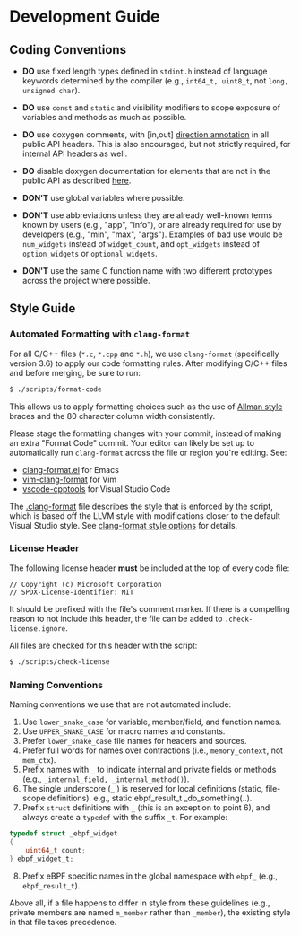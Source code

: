 Development Guide
=================

Coding Conventions
------------------

* **DO** use fixed length types defined in `stdint.h` instead
  of language keywords determined by the compiler (e.g., `int64_t, uint8_t`, not
  `long, unsigned char`).

* **DO** use `const` and `static` and visibility modifiers to scope exposure of
   variables and methods as much as possible.

* **DO** use doxygen comments, with \[in,out\]
  [direction annotation](http://www.doxygen.nl/manual/commands.html#cmdparam) in all public API
  headers. This is also encouraged, but not strictly required, for internal API
  headers as well.

* **DO** disable doxygen documentation for elements that are not in the public
  API as described [here](./refman/doxygen-howto.md#disable-doxygen).

* **DON'T** use global variables where possible.

* **DON'T** use abbreviations unless they are already well-known terms known by
  users (e.g., "app", "info"), or are already required for use by developers (e.g.,
  "min", "max", "args").  Examples of bad use would be `num_widgets` instead of
  `widget_count`, and `opt_widgets` instead of `option_widgets` or `optional_widgets`.

* **DON'T** use the same C function name with two different prototypes across
  the project where possible.

Style Guide
-----------

### Automated Formatting with `clang-format`

For all C/C++ files (`*.c`, `*.cpp` and `*.h`), we use `clang-format` (specifically
version 3.6) to apply our code formatting rules. After modifying C/C++ files and
before merging, be sure to run:

```sh
$ ./scripts/format-code
```

This allows us to apply formatting choices such as the use of [Allman style](
http://en.wikipedia.org/wiki/Indent_style#Allman_style) braces and the 80
character column width consistently.

Please stage the formatting changes with your commit, instead of making an extra
"Format Code" commit. Your editor can likely be set up to automatically run
`clang-format` across the file or region you're editing. See:

- [clang-format.el](https://github.com/llvm-mirror/clang/blob/master/tools/clang-format/clang-format.el) for Emacs
- [vim-clang-format](https://github.com/rhysd/vim-clang-format) for Vim
- [vscode-cpptools](https://marketplace.visualstudio.com/items?itemName=ms-vscode.cpptools)
  for Visual Studio Code

The [.clang-format](../.clang-format) file describes the style that is enforced
by the script, which is based off the LLVM style with modifications closer to
the default Visual Studio style. See [clang-format style options](
http://releases.llvm.org/3.6.0/tools/clang/docs/ClangFormatStyleOptions.html)
for details.

### License Header

The following license header **must** be included at the top of every code file:

```
// Copyright (c) Microsoft Corporation
// SPDX-License-Identifier: MIT
```

It should be prefixed with the file's comment marker. If there is a compelling
reason to not include this header, the file can be added to
`.check-license.ignore`.

All files are checked for this header with the script:

```sh
$ ./scripts/check-license
```

### Naming Conventions

Naming conventions we use that are not automated include:

1. Use `lower_snake_case` for variable, member/field, and function names.
2. Use `UPPER_SNAKE_CASE` for macro names and constants.
3. Prefer `lower_snake_case` file names for headers and sources.
4. Prefer full words for names over contractions (i.e., `memory_context`, not
   `mem_ctx`).
5. Prefix names with `_` to indicate internal and private fields or methods
   (e.g., `_internal_field, _internal_method()`).
6. The single underscore (`_` ) is reserved for local definitions (static,
   file-scope definitions).
   e.g., static ebpf_result_t _do_something(..).
7. Prefix `struct` definitions with `_` (this is an exception to point 6), and always create a `typedef` with the
   suffix `_t`.  For example:
```c
typedef struct _ebpf_widget
{
    uint64_t count;
} ebpf_widget_t;
```
8. Prefix eBPF specific names in the global namespace with `ebpf_` (e.g., `ebpf_result_t`).

Above all, if a file happens to differ in style from these guidelines (e.g.,
private members are named `m_member` rather than `_member`), the existing style
in that file takes precedence.

